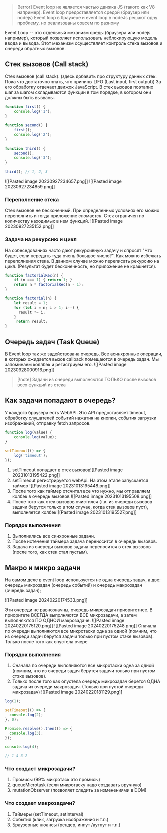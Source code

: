 >[!error] Event loop не является частью движка JS (такого как V8 например). Event loop предоставляется средой (браузер или nodejs)
>Event loop в браузере и event loop в nodeJs решают одну проблему, но реализованы совсем по разному

Event Loop -- это отдельный механизм среды (браузера или nodejs например), который позволяет использовать неблокирующую модель ввода и вывода. Этот механизм осуществляет контроль стека вызовов и очереди обратных вызовов.

## Стек вызовов (Call stack)
Стек вызовов (call stack). (здесь добавить про структуру данных стек. Пока что достаточно знать, что принипы LIFO (Last input, first output)) За его обработку отвечает движок JavaScript. В стек вызовов поэтапно шаг за шагом складываются функции в том порядке, в котором они должны быть вызваны.

```js
function first() {  
    console.log('1');  
}  
  
function second() {  
    first();  
    console.log('2');  
}  
  
function third() {  
    second();  
    console.log('3');  
}  
  
third(); // 1, 2, 3
```
![[Pasted image 20230927234657.png]]
![[Pasted image 20230927234859.png]]

### Переполнение стека
Стек вызовов не бесконечный. При определенных условиях его можно переполнить и тогда приложение сломается. Стек ограничен по количеству находимых в нем функций.
![[Pasted image 20230927235152.png]]

### Задача на рекурсию и цикл
На собеседованиях часто дают рекурсивную задачу и спросят "Что будет, если передать туда очень большое число?". Как можно избежать переполнения стека. 
В данном случае можно переписать рекурсию на цикл. (Результат будет бесконечность, но приложение не крашнется).
```js
function factorialRec(n) {  
    if (n === 1) { return 1; }  
    return n * factorialRec(n - 1);  
}  

function factorial(n) {  
    let result = 1;  
    for (let i = n; i > 1; i--) {  
      result *= i;  
    }   
     return result;  
}
```

## Очередь задач (Task Queue)
В Event loop так же задействована очередь.
Все асинхронные операции, в которых ожидается вызов callback помещаются в очередь задач. Мы запоминаем коллбэк и регистриуем его. ![[Pasted image 20230928000916.png]]
>[!note] Задачи из очереди выполняются ТОЛЬКО после вызовов всех функций из стека

## Как задачи попадают в очередь?
У каждого браузера есть WebAPI. Это API предоставляет timeout, обработку слушателей событий нажатия на кнопки, события загрузки изображений, отправку fetch запросов.
```js
function log(value) {  
    console.log(value);  
}  
  
setTimeout(() => {  
    log('timeout');  
});
```

1. setTimeout попадает в стек вызовов![[Pasted image 20231013195422.png]]
2. setTimeout регистрируется webApi. На этом этапе запускается таймер ![[Pasted image 20231013195448.png]]
3. После того как таймер отсчитал все что нужно, мы отправляем колбэк в очередь вызовов ![[Pasted image 20231013195508.png]]
4. После того как стек вызовов очистился (т.к. из очереди вызовов задачи берутся только в том случае, когда стек вызовов пуст), выполняется колбэк![[Pasted image 20231013195527.png]]
### Порядок выполнения 
1. Выполнились все синхронные задачи.
2. После истечения таймера задача переносится в очередь вызовов. 
3. Задача из очереди вызовов задача переносится в стек вызовов (после того, как стек стал пустым).

## Макро и микро задачи
На самом деле в event loop используется не одна очередь задач, а две: очередь микрозадач (очередь событий) и очередь макрозадач (очередь задач);

![[Pasted image 20240220174533.png]]

Эти очереди не равнозначны, очередь микрозадач приоритетнее. В приоритете ВСЕГДА выполняются ВСЕ микрозадачи, а затем выполняются ПО ОДНОЙ макрозадаче.
![[Pasted image 20240220175120.png]]
![[Pasted image 20240220175248.png]]
Сначала по очереди выполняются все микротаски одна за одной (помним, что из очереди задач берутся задачи только при пустом стэке вызовов). Только после того как опустела очере

### Порядок выполнения
1. Сначала по очереди выполняются все микротаски одна за одной (помним, что из очереди задач берутся задачи только при пустом стэке вызовов).
2. Только после того как опустела очередь микрозадач берется ОДНА задача из очереди макрозадач. (Только при пустой очереди микрозадач)
![[Pasted image 20240220181129.png]]


```js
log(1);

setTimeout(() => {
  console.log(2);
}, 0);

Promise.resolve().then(() => {
  console.log(3);
});

console.log(4);

// 1 4 3 2
```

### Что создает микрозадачи?
1. Промисы (99% микротаск это промисы)
2. queueMicrotask (если микротаску надо создавать вручную)
3. mutationObserver (позволяет следить за изменениями в DOM)
### Что создает макрозадачи?
1. Таймеры (setTimeout, setInterval)
2. События (клик, загрузка изображения и т.п.)
3. Браузерные нюансы (рендер, инпут /аутпут и т.п.)